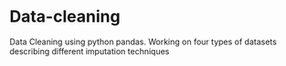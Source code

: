 # Data-cleaning
Data Cleaning using python pandas. Working on four types of datasets describing different imputation techniques
